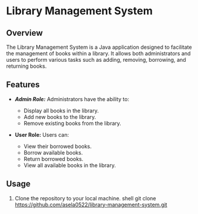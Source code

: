 # Library Management System

## Overview

The Library Management System is a Java application designed to facilitate the management of books within a library. It allows both administrators and users to perform various tasks such as adding, removing, borrowing, and returning books.

## Features

- ***Admin Role:*** Administrators have the ability to:
  - Display all books in the library.
  - Add new books to the library.
  - Remove existing books from the library.

- **User Role:** Users can:
  - View their borrowed books.
  - Borrow available books.
  - Return borrowed books.
  - View all available books in the library.

## Usage

1. Clone the repository to your local machine.
   shell
   git clone https://github.com/asela0522/library-management-system.git
